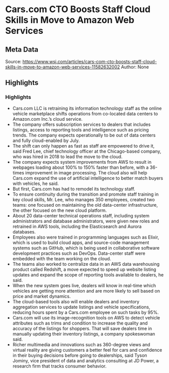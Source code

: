 # Cars.com CTO Boosts Staff Cloud Skills in Move to Amazon Web Services

## Meta Data

Source:  https://www.wsj.com/articles/cars-com-cto-boosts-staff-cloud-skills-in-move-to-amazon-web-services-11582632002 
Author: None

## Highlights

### Highlights

- Cars.com LLC is retraining its information technology staff as the online vehicle marketplace shifts operations from co-located data centers to Amazon.com Inc.’s cloud service.
- The company offers subscription services to dealers that includes listings, access to reporting tools and intelligence such as pricing trends. The company expects operationally to be out of data centers and fully cloud-enabled by July.
- The shift can only happen as fast as staff are empowered to drive it, said Fred Lee, chief technology officer at the Chicago-based company, who was hired in 2018 to lead the move to the cloud.
- The company expects system improvements from AWS to result in webpages loading about 100% to 150% faster than before, with a 36-times improvement in image processing. The cloud also will help Cars.com expand the use of artificial intelligence to better match buyers with vehicles, he said.
- But first, Cars.com has had to remodel its technology staff.
- To ensure continuity during the transition and promote staff training in key cloud skills, Mr. Lee, who manages 350 employees, created two teams: one focused on maintaining the old data-center infrastructure, the other focused on the new cloud platform.
- About 20 data-center technical operations staff, including system administrators and database administrators, were given new roles and retrained in AWS tools, including the Elasticsearch and Aurora databases.
- Employees also were trained in programming languages such as Elixir, which is used to build cloud apps, and source-code management systems such as GitHub, which is being used in collaborative software development practices such as DevOps. Data-center staff were embedded with the team working on the cloud.
- The teams also worked to centralize data in an AWS data warehousing product called Redshift, a move expected to speed up website listing updates and expand the scope of reporting tools available to dealers, he said.
- When the new system goes live, dealers will know in real-time which vehicles are getting more attention and are more likely to sell based on price and market dynamics.
- The cloud-based tools also will enable dealers and inventory aggregation services to update listings and vehicle specifications, reducing hours spent by a Cars.com employee on such tasks by 95%.
- Cars.com will use its image-recognition tools on AWS to detect vehicle attributes such as trims and condition to increase the quality and accuracy of the listings for shoppers. That will save dealers time in manually updating their inventory listings, a company spokeswoman said.
- Richer multimedia and innovations such as 360-degree views and virtual reality are giving customers a better feel for cars and confidence in their buying decisions before going to dealerships, said Tyson Jominy, vice president of data and analytics consulting at JD Power, a research firm that tracks consumer behavior.
